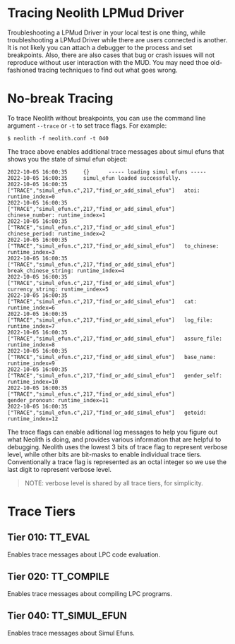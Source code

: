 Tracing Neolith LPMud Driver
============================

Troubleshooting a LPMud Driver in your local test is one thing, while troubleshooting a LPMud Driver while there are users connected is another.
It is not likely you can attach a debugger to the process and set breakpoints. Also, there are also cases that bug or crash issues will not reproduce
without user interaction with the MUD. You may need thoe old-fashioned tracing techniques to find out what goes wrong.

# No-break Tracing

To trace Neolith without breakpoints, you can use the command line argument `--trace` or `-t` to set trace flags. For example:
```
$ neolith -f neolith.conf -t 040
```
The trace above enables additional trace messages about simul efuns that shows you the state of simul efun object:
```
2022-10-05 16:00:35     {}      ----- loading simul efuns -----
2022-10-05 16:00:35     simul_efun loaded successfully.
2022-10-05 16:00:35     ["TRACE","simul_efun.c",217,"find_or_add_simul_efun"]   atoi: runtime_index=0
2022-10-05 16:00:35     ["TRACE","simul_efun.c",217,"find_or_add_simul_efun"]   chinese_number: runtime_index=1
2022-10-05 16:00:35     ["TRACE","simul_efun.c",217,"find_or_add_simul_efun"]   chinese_period: runtime_index=2
2022-10-05 16:00:35     ["TRACE","simul_efun.c",217,"find_or_add_simul_efun"]   to_chinese: runtime_index=3
2022-10-05 16:00:35     ["TRACE","simul_efun.c",217,"find_or_add_simul_efun"]   break_chinese_string: runtime_index=4
2022-10-05 16:00:35     ["TRACE","simul_efun.c",217,"find_or_add_simul_efun"]   currency_string: runtime_index=5
2022-10-05 16:00:35     ["TRACE","simul_efun.c",217,"find_or_add_simul_efun"]   cat: runtime_index=6
2022-10-05 16:00:35     ["TRACE","simul_efun.c",217,"find_or_add_simul_efun"]   log_file: runtime_index=7
2022-10-05 16:00:35     ["TRACE","simul_efun.c",217,"find_or_add_simul_efun"]   assure_file: runtime_index=8
2022-10-05 16:00:35     ["TRACE","simul_efun.c",217,"find_or_add_simul_efun"]   base_name: runtime_index=9
2022-10-05 16:00:35     ["TRACE","simul_efun.c",217,"find_or_add_simul_efun"]   gender_self: runtime_index=10
2022-10-05 16:00:35     ["TRACE","simul_efun.c",217,"find_or_add_simul_efun"]   gender_pronoun: runtime_index=11
2022-10-05 16:00:35     ["TRACE","simul_efun.c",217,"find_or_add_simul_efun"]   getoid: runtime_index=12
```

The trace flags can enable aditional log messages to help you figure out what Neolith is doing, and provides various information that are helpful to debugging.
Neolith uses the lowest 3 bits of trace flag to represent verbose level, while other bits are bit-masks to enable individual trace tiers.
Conventionally a trace flag is represented as an octal integer so we use the last digit to represent verbose level.

> NOTE: verbose level is shared by all trace tiers, for simplicity.

# Trace Tiers

## Tier 010: TT_EVAL

Enables trace messages about LPC code evaluation.

## Tier 020: TT_COMPILE

Enables trace messages about compiling LPC programs.

## Tier 040: TT_SIMUL_EFUN

Enables trace messages about Simul Efuns.
